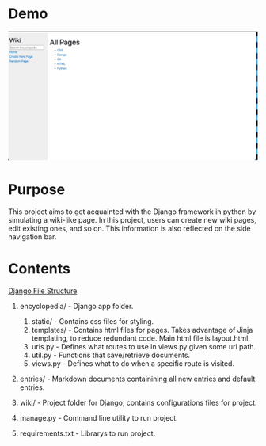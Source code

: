 # Demo

![](readmeResources/demo.gif)

# Purpose

This project aims to get acquainted with the Django framework in python by simulating a wiki-like page. In this project, users can create new wiki pages, edit existing ones, and so on. This information is also reflected on the side navigation bar.

# Contents

[Django File Structure](https://techvidvan.com/tutorials/django-project-structure-layout/)

1. encyclopedia/ - Django app folder.
    1. static/ - Contains css files for styling.
    2. templates/ - Contains html files for pages. Takes advantage of Jinja templating, to reduce redundant code. Main html file is layout.html.
    3. urls.py - Defines what routes to use in views.py given some url path.
    4. util.py - Functions that save/retrieve documents.
    5. views.py - Defines what to do when a specific route is visited.

2. entries/ - Markdown documents containining all new entries and default entries.
3. wiki/ - Project folder for Django, contains configurations files for project.
4. manage.py - Command line utility to run project.
5. requirements.txt - Librarys to run project.